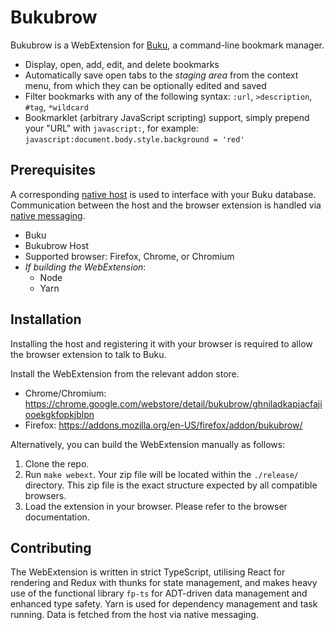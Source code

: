 Bukubrow
===

Bukubrow is a WebExtension for [Buku](https://github.com/jarun/Buku), a command-line bookmark manager.

- Display, open, add, edit, and delete bookmarks
- Automatically save open tabs to the _staging area_ from the context menu, from which they can be optionally edited and saved
- Filter bookmarks with any of the following syntax: `:url`, `>description`, `#tag`, `*wildcard`
- Bookmarklet (arbitrary JavaScript scripting) support, simply prepend your "URL" with `javascript:`, for example: `javascript:document.body.style.background = 'red'`

## Prerequisites

A corresponding [native host](https://github.com/SamHH/bukubrow-host) is used to interface with your Buku database. Communication between the host and the browser extension is handled via [native messaging](https://developer.chrome.com/extensions/nativeMessaging).

- Buku
- Bukubrow Host
- Supported browser: Firefox, Chrome, or Chromium
- _If building the WebExtension_:
	- Node
	- Yarn

## Installation

Installing the host and registering it with your browser is required to allow the browser extension to talk to Buku.

Install the WebExtension from the relevant addon store.

- Chrome/Chromium: https://chrome.google.com/webstore/detail/bukubrow/ghniladkapjacfajiooekgkfopkjblpn
- Firefox: https://addons.mozilla.org/en-US/firefox/addon/bukubrow/

Alternatively, you can build the WebExtension manually as follows:

1. Clone the repo.
2. Run `make webext`. Your zip file will be located within the `./release/` directory. This zip file is the exact structure expected by all compatible browsers.
3. Load the extension in your browser. Please refer to the browser documentation.

## Contributing

The WebExtension is written in strict TypeScript, utilising React for rendering and Redux with thunks for state management, and makes heavy use of the functional library `fp-ts` for ADT-driven data management and enhanced type safety. Yarn is used for dependency management and task running. Data is fetched from the host via native messaging.
